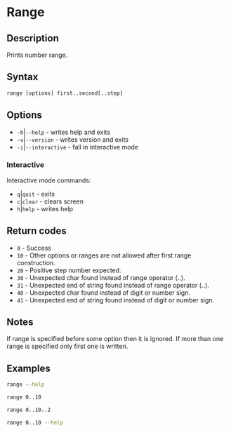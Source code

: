 # Range

## Description

Prints number range.

## Syntax
```bat
range [options] first..second[..step]
```

## Options

- `-h`|`--help` - writes help and exits
- `-v`|`--version` - writes version and exits
- `-i`|`--interactive` - fall in interactive mode

### Interactive

Interactive mode commands:
- `q`|`quit` - exits
- `c`|`clear` - clears screen
- `h`|`help` - writes help

## Return codes
- `0` - Success
- `10` - Other options or ranges are not allowed after first range construction.
- `20` - Positive step number expected.
- `30` - Unexpected char found instead of range operator (..).
- `31` - Unexpected end of string found instead of range operator (..).
- `40` - Unexpected char found instead of digit or number sign.
- `41` - Unexpected end of string found instead of digit or number sign.

## Notes

If range is specified before some option then it is ignored.
If more than one range is specified only first one is written.

## Examples
```bat
range --help
```
```bat
range 0..10
```
```bat
range 0..10..2
```
```bat
range 0..10 --help
```
